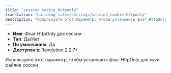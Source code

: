 ```yaml
---
title: "session_cookie_httponly"
translation: "building-sites/settings/session_cookie_httponly"
description: "Используйте этот параметр, чтобы установить флаг HttpOnly для куки файлов сессии"
---
```


-   **Имя**: Флаг HttpOnly для сессии
-   **Тип**: Да/Нет  
-   **По умолчанию**: Да   
-   **Доступен в**: Revolution 2.2.7+

Используйте этот параметр, чтобы установить флаг HttpOnly для куки файлов сессии